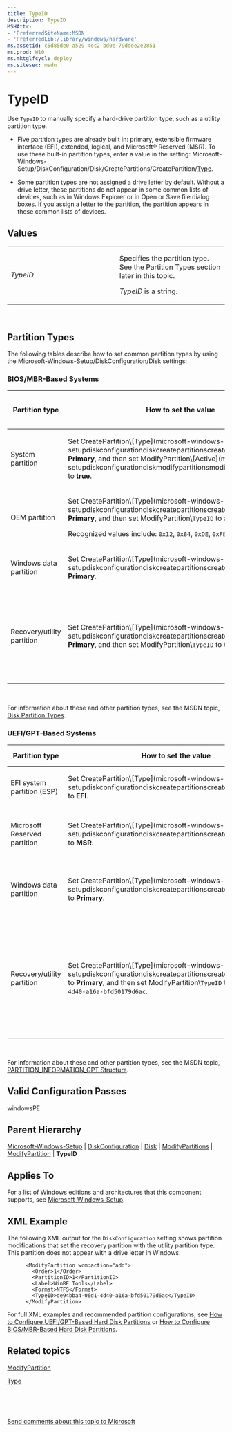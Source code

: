 ```yaml
---
title: TypeID
description: TypeID
MSHAttr:
- 'PreferredSiteName:MSDN'
- 'PreferredLib:/library/windows/hardware'
ms.assetid: c5d85de0-a529-4ec2-bd0e-79ddee2e2851
ms.prod: W10
ms.mktglfcycl: deploy
ms.sitesec: msdn
---
```


# TypeID


Use `TypeID` to manually specify a hard-drive partition type, such as a utility partition type.

-   Five partition types are already built in: primary, extensible firmware interface (EFI), extended, logical, and Microsoft® Reserved (MSR). To use these built-in partition types, enter a value in the setting: Microsoft-Windows-Setup/DiskConfiguration/Disk/CreatePartitions/CreatePartition/[Type](microsoft-windows-setupdiskconfigurationdiskcreatepartitionscreatepartitiontype.md).

-   Some partition types are not assigned a drive letter by default. Without a drive letter, these partitions do not appear in some common lists of devices, such as in Windows Explorer or in Open or Save file dialog boxes. If you assign a letter to the partition, the partition appears in these common lists of devices.

## Values


<table>
<colgroup>
<col width="50%" />
<col width="50%" />
</colgroup>
<tbody>
<tr class="odd">
<td><p><em>TypeID</em></p></td>
<td><p>Specifies the partition type. See the Partition Types section later in this topic.</p>
<p><em>TypeID</em> is a string.</p></td>
</tr>
</tbody>
</table>

 

## Partition Types


The following tables describe how to set common partition types by using the Microsoft-Windows-Setup/DiskConfiguration/Disk settings:

### BIOS/MBR-Based Systems

<table>
<colgroup>
<col width="25%" />
<col width="25%" />
<col width="25%" />
<col width="25%" />
</colgroup>
<thead>
<tr class="header">
<th>Partition type</th>
<th>How to set the value</th>
<th>Used for</th>
<th>Receives a drive letter by default?</th>
</tr>
</thead>
<tbody>
<tr class="odd">
<td><p>System partition</p></td>
<td><p>Set CreatePartition\[Type](microsoft-windows-setupdiskconfigurationdiskcreatepartitionscreatepartitiontype.md) to <strong>Primary</strong>, and then set ModifyPartition\[Active](microsoft-windows-setupdiskconfigurationdiskmodifypartitionsmodifypartitionactive.md) to <strong>true</strong>.</p></td>
<td><p>System boot information and Windows RE tools.</p></td>
<td><p>No</p></td>
</tr>
<tr class="even">
<td><p>OEM partition</p></td>
<td><p>Set CreatePartition\[Type](microsoft-windows-setupdiskconfigurationdiskcreatepartitionscreatepartitiontype.md) to <strong>Primary</strong>, and then set ModifyPartition\<code>TypeID</code> to a recognized value.</p>
<p>Recognized values include: <code>0x12</code>, <code>0x84</code>, <code>0xDE</code>, <code>0xFE</code>, and <code>0xA0</code>.</p></td>
<td><p>OEM tools and other system utilities.</p></td>
<td><p>No</p></td>
</tr>
<tr class="odd">
<td><p>Windows data partition</p></td>
<td><p>Set CreatePartition\[Type](microsoft-windows-setupdiskconfigurationdiskcreatepartitionscreatepartitiontype.md) to <strong>Primary</strong>.</p></td>
<td><p>Windows, applications, and data.</p></td>
<td><p>Yes</p></td>
</tr>
<tr class="even">
<td><p>Recovery/utility partition</p></td>
<td><p>Set CreatePartition\[Type](microsoft-windows-setupdiskconfigurationdiskcreatepartitionscreatepartitiontype.md) to <strong>Primary</strong>, and then set ModifyPartition\<code>TypeID</code> to <strong>0x27</strong>.</p></td>
<td><p>Recovery files such as push-button recovery images and other system utilities.</p></td>
<td><p>No</p></td>
</tr>
</tbody>
</table>

 

For information about these and other partition types, see the MSDN topic, [Disk Partition Types](http://go.microsoft.com/fwlink/?LinkId=121505).

### UEFI/GPT-Based Systems

<table>
<colgroup>
<col width="25%" />
<col width="25%" />
<col width="25%" />
<col width="25%" />
</colgroup>
<thead>
<tr class="header">
<th>Partition type</th>
<th>How to set the value</th>
<th>Used for</th>
<th>Receives a drive letter by default?</th>
</tr>
</thead>
<tbody>
<tr class="odd">
<td><p>EFI system partition (ESP)</p></td>
<td><p>Set CreatePartition\[Type](microsoft-windows-setupdiskconfigurationdiskcreatepartitionscreatepartitiontype.md) to <strong>EFI</strong>.</p></td>
<td><p>The system partition.</p></td>
<td><p>No</p></td>
</tr>
<tr class="even">
<td><p>Microsoft Reserved partition</p></td>
<td><p>Set CreatePartition\[Type](microsoft-windows-setupdiskconfigurationdiskcreatepartitionscreatepartitiontype.md) to <strong>MSR</strong>.</p></td>
<td><p>Managing the other hard-drive partitions.</p></td>
<td><p>No</p></td>
</tr>
<tr class="odd">
<td><p>Windows data partition</p></td>
<td><p>Set CreatePartition\[Type](microsoft-windows-setupdiskconfigurationdiskcreatepartitionscreatepartitiontype.md) to <strong>Primary</strong>.</p></td>
<td><p>Windows operating system, applications, and data.</p></td>
<td><p>Yes</p></td>
</tr>
<tr class="even">
<td><p>Recovery/utility partition</p></td>
<td><p>Set CreatePartition\[Type](microsoft-windows-setupdiskconfigurationdiskcreatepartitionscreatepartitiontype.md) to <strong>Primary</strong>, and then set ModifyPartition\<code>TypeID</code> to <code>de94bba4-06d1-4d40-a16a-bfd50179d6ac</code>.</p></td>
<td><p>Recovery tools such as Windows RE, recovery files such as push-button reset images, and other system utilities.</p></td>
<td><p>No for Windows RE tools partitions.</p>
<p>Yes for push-button reset partitions and other utility partition types. For more information about hiding partitions, see [Walkthrough: Deploy Push-Button Reset Features](http://go.microsoft.com/fwlink/?LinkId=262006).</p></td>
</tr>
</tbody>
</table>

 

For information about these and other partition types, see the MSDN topic, [PARTITION\_INFORMATION\_GPT Structure](http://go.microsoft.com/fwlink/?LinkId=121504).

## Valid Configuration Passes


windowsPE

## Parent Hierarchy


[Microsoft-Windows-Setup](microsoft-windows-setup.md) | [DiskConfiguration](microsoft-windows-setupdiskconfiguration.md) | [Disk](microsoft-windows-setupdiskconfigurationdisk.md) | [ModifyPartitions](microsoft-windows-setupdiskconfigurationdiskmodifypartitions.md) | [ModifyPartition](microsoft-windows-setupdiskconfigurationdiskmodifypartitionsmodifypartition.md) | **TypeID**

## Applies To


For a list of Windows editions and architectures that this component supports, see [Microsoft-Windows-Setup](microsoft-windows-setup.md).

## XML Example


The following XML output for the `DiskConfiguration` setting shows partition modifications that set the recovery partition with the utility partition type. This partition does not appear with a drive letter in Windows.

``` syntax
      <ModifyPartition wcm:action="add">
        <Order>1</Order> 
        <PartitionID>1</PartitionID> 
        <Label>WinRE Tools</Label> 
        <Format>NTFS</Format> 
        <TypeID>de94bba4-06d1-4d40-a16a-bfd50179d6ac</TypeID>
      </ModifyPartition>
```

For full XML examples and recommended partition configurations, see [How to Configure UEFI/GPT-Based Hard Disk Partitions](http://go.microsoft.com/fwlink/?LinkId=214261) or [How to Configure BIOS/MBR-Based Hard Disk Partitions](http://go.microsoft.com/fwlink/?LinkId=214260).

## Related topics


[ModifyPartition](microsoft-windows-setupdiskconfigurationdiskmodifypartitionsmodifypartition.md)

[Type](microsoft-windows-setupdiskconfigurationdiskcreatepartitionscreatepartitiontype.md)

 

 

[Send comments about this topic to Microsoft](mailto:wsddocfb@microsoft.com?subject=Documentation%20feedback%20%5Bp_unattend\p_unattend%5D:%20TypeID%20%20RELEASE:%20%2810/3/2016%29&body=%0A%0APRIVACY%20STATEMENT%0A%0AWe%20use%20your%20feedback%20to%20improve%20the%20documentation.%20We%20don't%20use%20your%20email%20address%20for%20any%20other%20purpose,%20and%20we'll%20remove%20your%20email%20address%20from%20our%20system%20after%20the%20issue%20that%20you're%20reporting%20is%20fixed.%20While%20we're%20working%20to%20fix%20this%20issue,%20we%20might%20send%20you%20an%20email%20message%20to%20ask%20for%20more%20info.%20Later,%20we%20might%20also%20send%20you%20an%20email%20message%20to%20let%20you%20know%20that%20we've%20addressed%20your%20feedback.%0A%0AFor%20more%20info%20about%20Microsoft's%20privacy%20policy,%20see%20http://privacy.microsoft.com/default.aspx. "Send comments about this topic to Microsoft")





